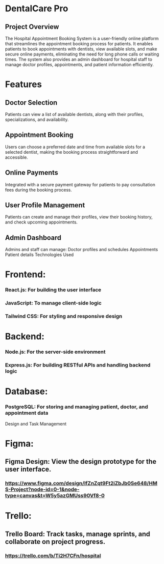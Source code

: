 # DentalCare Pro
## Project Overview
The Hospital Appointment Booking System is a user-friendly online platform that streamlines the appointment booking process for patients. It enables patients to book appointments with dentists, view available slots, and make secure online payments, eliminating the need for long phone calls or waiting times. The system also provides an admin dashboard for hospital staff to manage doctor profiles, appointments, and patient information efficiently.

# Features
## Doctor Selection
Patients can view a list of available dentists, along with their profiles, specializations, and availability.
## Appointment Booking
Users can choose a preferred date and time from available slots for a selected dentist, making the booking process straightforward and accessible.
## Online Payments
Integrated with a secure payment gateway for patients to pay consultation fees during the booking process.
## User Profile Management
Patients can create and manage their profiles, view their booking history, and check upcoming appointments.
## Admin Dashboard
Admins and staff can manage:
Doctor profiles and schedules
Appointments
Patient details
Technologies Used
# Frontend:
### React.js: For building the user interface
### JavaScript: To manage client-side logic
### Tailwind CSS: For styling and responsive design
# Backend:
### Node.js: For the server-side environment
### Express.js: For building RESTful APIs and handling backend logic
# Database:
### PostgreSQL: For storing and managing patient, doctor, and appointment data
Design and Task Management
# Figma:
## Figma Design: View the design prototype for the user interface.
### https://www.figma.com/design/lfZnZqt9Ft2iZbJb0Se648/HMS-Project?node-id=0-1&node-type=canvas&t=W5y5azGMUss90Vf8-0
# Trello:
## Trello Board: Track tasks, manage sprints, and collaborate on project progress.
### https://trello.com/b/Ti2H7CFn/hospital
